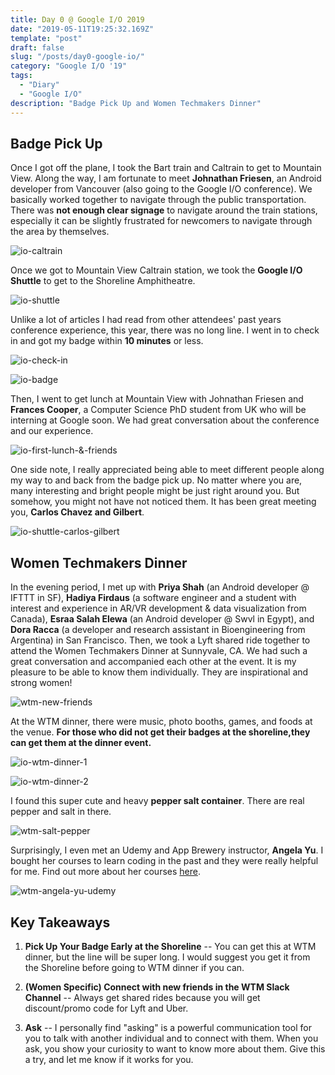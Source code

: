 ```yaml
---
title: Day 0 @ Google I/O 2019
date: "2019-05-11T19:25:32.169Z"
template: "post"
draft: false
slug: "/posts/day0-google-io/"
category: "Google I/O '19"
tags:
  - "Diary"
  - "Google I/O"
description: "Badge Pick Up and Women Techmakers Dinner"
---
```


## Badge Pick Up 

  Once I got off the plane, I took the Bart train and Caltrain to get to Mountain View. Along the way, I am fortunate to meet **Johnathan Friesen**, an Android developer from Vancouver (also going to the Google I/O conference). We basically worked together to navigate through the public transportation. There was **not enough clear signage** to navigate around the train stations, especially it can be slightly frustrated for newcomers to navigate through the area by themselves. 

  ![io-caltrain](/media/google-io-2019/Caltrain.jpg) 

  Once we got to Mountain View Caltrain station, we took the **Google I/O Shuttle** to get to the Shoreline Amphitheatre. 

  ![io-shuttle](/media/google-io-2019/io-shuttle.jpg) 

  Unlike a lot of articles I had read from other attendees' past years conference experience, this year, there was no long line. I went in to check in and got my badge within **10 minutes** or less. 

  ![io-check-in](/media/google-io-2019/io-check-in.jpg) 

  ![io-badge](/media/google-io-2019/io-badge.jpg) 

  Then, I went to get lunch at Mountain View with Johnathan Friesen and **Frances Cooper**, a Computer Science PhD student from UK who will be interning at Google soon. We had great conversation about the conference and our experience. 

  ![io-first-lunch-&-friends](/media/google-io-2019/io-first-lunch-&-friends.jpg) 

  One side note, I really appreciated being able to meet different people along my way to and back from the badge pick up. No matter where you are, many interesting and bright people might be just right around you. But somehow, you might not have not noticed them. It has been great meeting you, **Carlos Chavez and Gilbert**.

  ![io-shuttle-carlos-gilbert](/media/google-io-2019/io-shuttle-carlos-gilbert.jpg) 


## Women Techmakers Dinner 

  In the evening period, I met up with **Priya Shah** (an Android developer @ IFTTT in SF), **Hadiya Firdaus** (a software engineer and a student with interest and experience in AR/VR development & data visualization from Canada), **Esraa Salah Elewa** (an Android developer @ Swvl in Egypt), and **Dora Racca** (a developer and research assistant in Bioengineering from Argentina) in San Francisco. Then, we took a Lyft shared ride together to attend the Women Techmakers Dinner at Sunnyvale, CA. We had such a great conversation and accompanied each other at the event. It is my pleasure to be able to know them individually. They are inspirational and strong women! 

  ![wtm-new-friends](/media/google-io-2019/io-wtm-new-friends.jpg) 

  At the WTM dinner, there were music, photo booths, games, and foods at the venue. **For those who did not get their badges at the shoreline,they can get them at the dinner event.** 

  ![io-wtm-dinner-1](/media/google-io-2019/io-wtm-dinner-1.jpg) 

  ![io-wtm-dinner-2](/media/google-io-2019/io-wtm-dinner-2.jpg) 
  
  I found this super cute and heavy **pepper salt container**. There are real pepper and salt in there. 

  ![wtm-salt-pepper](/media/google-io-2019/io-wtm-salt-pepper.jpg) 

  Surprisingly, I even met an Udemy and App Brewery instructor, **Angela Yu**. I bought her courses to learn coding in the past and they were really helpful for me. Find out more about her courses [here](https://www.udemy.com/user/4b4368a3-b5c8-4529-aa65-2056ec31f37e/). 

  ![wtm-angela-yu-udemy](/media/google-io-2019/io-wtm-angela-yu-udemy.jpg) 

## Key Takeaways 

  1. **Pick Up Your Badge Early at the Shoreline** -- You can get this at WTM dinner, but the line will be super long. I would suggest you get it from the Shoreline before going to WTM dinner if you can.

  2.  **(Women Specific) Connect with new friends in the WTM Slack Channel** -- Always get shared rides because you will get discount/promo code for Lyft and Uber. 

  3. **Ask** -- I personally find "asking" is a powerful communication tool for you to talk with another individual and to connect with them. When you ask, you show your curiosity to want to know more about them. Give this a try, and let me know if it works for you. 



  









